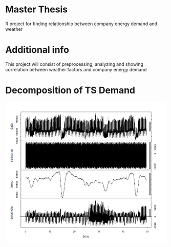 # Master Thesis
R project for finding relationship between company energy demand and weather

# Additional info
This project will consist of preprocessing, analyzing and showing correlation between weather factors and company energy demand

# Decomposition of TS Demand
![ScreenShot](https://github.com/martinlosak/master_thesis/blob/master/decomposition.png)
